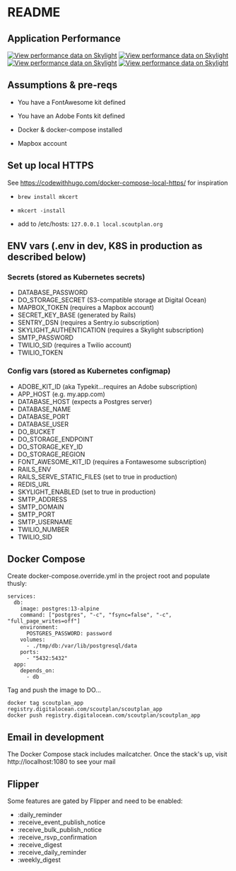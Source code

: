 # README

## Application Performance

[![View performance data on Skylight](https://badges.skylight.io/problem/R3sADLfgeNb2.svg)](https://oss.skylight.io/app/applications/R3sADLfgeNb2)
[![View performance data on Skylight](https://badges.skylight.io/typical/R3sADLfgeNb2.svg)](https://oss.skylight.io/app/applications/R3sADLfgeNb2)
[![View performance data on Skylight](https://badges.skylight.io/rpm/R3sADLfgeNb2.svg)](https://oss.skylight.io/app/applications/R3sADLfgeNb2)
[![View performance data on Skylight](https://badges.skylight.io/status/R3sADLfgeNb2.svg)](https://oss.skylight.io/app/applications/R3sADLfgeNb2)

## Assumptions & pre-reqs

* You have a FontAwesome kit defined

* You have an Adobe Fonts kit defined

* Docker & docker-compose installed

* Mapbox account


## Set up local HTTPS

See https://codewithhugo.com/docker-compose-local-https/ for inspiration

* `brew install mkcert`

* `mkcert -install`

* add to /etc/hosts: `127.0.0.1 local.scoutplan.org`


## ENV vars (.env in dev, K8S in production as described below)

### Secrets (stored as Kubernetes secrets)

* DATABASE_PASSWORD
* DO_STORAGE_SECRET (S3-compatible storage at Digital Ocean)
* MAPBOX_TOKEN (requires a Mapbox account)
* SECRET_KEY_BASE (generated by Rails)
* SENTRY_DSN (requires a Sentry.io subscription)
* SKYLIGHT_AUTHENTICATION (requires a Skylight subscription)
* SMTP_PASSWORD
* TWILIO_SID (requires a Twilio account)
* TWILIO_TOKEN

### Config vars (stored as Kubernetes configmap)

* ADOBE_KIT_ID (aka Typekit...requires an Adobe subscription)
* APP_HOST (e.g. my.app.com)
* DATABASE_HOST (expects a Postgres server)
* DATABASE_NAME
* DATABASE_PORT
* DATABASE_USER
* DO_BUCKET
* DO_STORAGE_ENDPOINT
* DO_STORAGE_KEY_ID
* DO_STORAGE_REGION
* FONT_AWESOME_KIT_ID (requires a Fontawesome subscription)
* RAILS_ENV
* RAILS_SERVE_STATIC_FILES (set to true in production)
* REDIS_URL
* SKYLIGHT_ENABLED (set to true in production)
* SMTP_ADDRESS
* SMTP_DOMAIN
* SMTP_PORT
* SMTP_USERNAME
* TWILIO_NUMBER
* TWILIO_SID

## Docker Compose

Create docker-compose.override.yml in the project root and populate thusly:

```
services:
  db:
    image: postgres:13-alpine
    command: ["postgres", "-c", "fsync=false", "-c", "full_page_writes=off"]
    environment:
      POSTGRES_PASSWORD: password
    volumes:
      - ./tmp/db:/var/lib/postgresql/data
    ports:
      - "5432:5432"
  app:
    depends_on:
      - db
```

Tag and push the image to DO...

```
docker tag scoutplan_app registry.digitalocean.com/scoutplan/scoutplan_app
docker push registry.digitalocean.com/scoutplan/scoutplan_app
```

## Email in development

The Docker Compose stack includes mailcatcher. Once the stack's up, visit http://localhost:1080 to see your mail


## Flipper

Some features are gated by Flipper and need to be enabled:

* :daily_reminder
* :receive_event_publish_notice
* :receive_bulk_publish_notice
* :receive_rsvp_confirmation
* :receive_digest
* :receive_daily_reminder
* :weekly_digest
